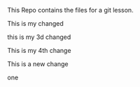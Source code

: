 
This Repo contains the files for a git lesson.

This is my changed

this is my 3d changed

This is my 4th change

This is a new change

one
